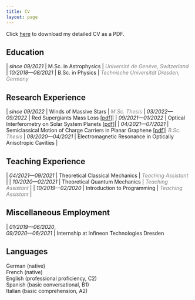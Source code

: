 ```yaml
---
title: CV
layout: page
---
```


Click [here](https://jorisjosiek.com/assets/documents/CV_2022_11-Joris_Josiek_Online.pdf) to download my detailed CV as a PDF.

## Education

| <span class="text-accent">*since 09/2021*</span> | M.Sc. in Astrophysics | <span style="color:gray">*Université de Genève, Switzerland*</span>
| <span class="text-accent">*10/2018—08/2021*</span> | B.Sc. in Physics | <span style="color:gray">*Technische Universität Dresden, Germany*</span>

## Research Experience

| <span class="text-accent">*since 09/2022*</span> | Winds of Massive Stars | <span style="color:gray">*M.Sc. Thesis*</span>
| <span class="text-accent">*03/2022—09/2022*</span> | Red Supergiants Mass Loss <span class="small-text">[[pdf](https://jorisjosiek.com/assets/documents/RSG-Mass-Loss-Report.pdf)]</span>|
| <span class="text-accent">*09/2021—01/2022*</span> | Optical Interferometry on Solar System Planets <span class="small-text">[[pdf](https://jorisjosiek.com/assets/documents/Optical-Interferometry-Solar-System-Planets-Report.pdf)]</span>|
| <span class="text-accent">*04/2021—07/2021*</span> | Semiclassical Motion of Charge Carriers in Planar Graphene <span class="small-text">[[pdf](https://jorisjosiek.com/assets/documents/Charge-Carriers-Graphene-Thesis.pdf)]</span>| <span style="color:gray">*B.Sc. Thesis*</span>
| <span class="text-accent">*08/2020—04/2021*</span> | Electromagnetic Resonance in Optically Anisotropic Cavities |

## Teaching Experience

| <span class="text-accent">*04/2021—09/2021*</span> | Theoretical Classical Mechanics | ­<span style="color:gray">*Teaching Assistant*</span> |
| <span class="text-accent">*10/2020—02/2021*</span> | Theoretical Quantum Mechanics | ­<span style="color:gray">*Teaching Assistant*</span> |
| <span class="text-accent">*10/2019—02/2020*</span> | Introduction to Programming | ­<span style="color:gray">*Teaching Assistant*</span> |

## Miscellaneous Employment

| <span class="text-accent">*01/2019—06/2020*,</span> <br> <span class="text-accent">*09/2020—06/2021*</span> | Internship at Infineon Technologies Dresden

## Languages

<span class="text-accent">German</span> (native) <br>
<span class="text-accent">French</span> (native) <br>
<span class="text-accent">English</span> (professional proficiency, C2) <br>
<span class="text-accent">Spanish</span> (basic conversational, B1) <br>
<span class="text-accent">Italian</span> (basic comprehension, A2)


<br><br><br><br><br><br><br><br><br><br><br><br><br><br><br><br><br><br><br><br><br><br><br><br><br><br><br><br>